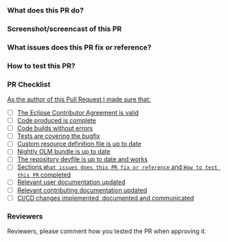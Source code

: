 <!-- Please review the following before submitting a PR:
che-operator Development Guide: https://github.com/eclipse/che-operator/#development
-->

### What does this PR do?


### Screenshot/screencast of this PR
<!-- Please include a screenshot or a screencast explaining what is doing this PR -->


### What issues does this PR fix or reference?
<!-- Please include any related issue from eclipse che repository (or from another issue tracker).
     Include link to other pull requests like documentation PR from [the docs repo](https://github.com/eclipse/che-docs)
-->


### How to test this PR?
<!-- Please explain for example :
  - The test platform (openshift, kubernetes, minikube, CodeReady Container, docker-desktop, etc)
  - steps to reproduce
 -->


### PR Checklist

[As the author of this Pull Request I made sure that:](https://github.com/eclipse/che/blob/master/CONTRIBUTING.md#pull-request-template-and-its-checklist)

- [ ] [The Eclipse Contributor Agreement is valid](https://github.com/eclipse/che/blob/master/CONTRIBUTING.md#the-eclipse-contributor-agreement-is-valid)
- [ ] [Code produced is complete](https://github.com/eclipse/che/blob/master/CONTRIBUTING.md#code-produced-is-complete)
- [ ] [Code builds without errors](https://github.com/eclipse/che/blob/master/CONTRIBUTING.md#code-builds-without-errors)
- [ ] [Tests are covering the bugfix](https://github.com/eclipse/che/blob/master/CONTRIBUTING.md#tests-are-covering-the-bugfix)
- [ ] [Custom resource definition file is up to date](https://github.com/eclipse/che-operator/blob/master/README.md#updating-custom-resource-definition-file)
- [ ] [Nightly OLM bundle is up to date](https://github.com/eclipse/che-operator/blob/master/README.md#update-nightly-olm-bundle)
- [ ] [The repository devfile is up to date and works](https://github.com/eclipse/che/blob/master/CONTRIBUTING.md#the-repository-devfile-is-up-to-date-and-works)
- [ ] [Sections `What issues does this PR fix or reference` and `How to test this PR` completed](https://github.com/eclipse/che/blob/master/CONTRIBUTING.md#sections-what-issues-does-this-pr-fix-or-reference-and-how-to-test-this-pr-completed)
- [ ] [Relevant user documentation updated](https://github.com/eclipse/che/blob/master/CONTRIBUTING.md#relevant-contributing-documentation-updated)
- [ ] [Relevant contributing documentation updated](https://github.com/eclipse/che/blob/master/CONTRIBUTING.md#relevant-contributing-documentation-updated)
- [ ] [CI/CD changes implemented, documented and communicated](https://github.com/eclipse/che/blob/master/CONTRIBUTING.md#cicd-changes-implemented-documented-and-communicated)

### Reviewers

Reviewers, please comment how you tested the PR when approving it.
